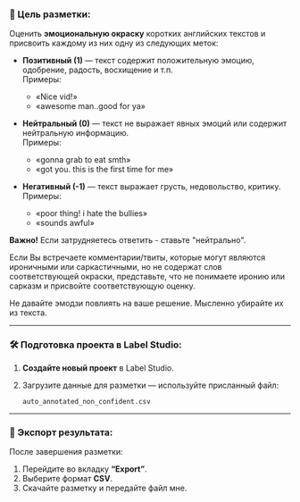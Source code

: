 ### 🎯 Цель разметки:
Оценить **эмоциональную окраску** коротких английских текстов и присвоить каждому из них одну из следующих меток:

- **Позитивный (1)** — текст содержит положительную эмоцию, одобрение, радость, восхищение и т.п.  
  Примеры:  
  - «Nice vid!»  
  - «awesome man..good for ya»

- **Нейтральный (0)** — текст не выражает явных эмоций или содержит нейтральную информацию.  
  Примеры:  
  - «gonna grab to eat smth»  
  - «got you. this is the first time for me»

- **Негативный (-1)** — текст выражает грусть, недовольство, критику.  
  Примеры:  
  - «poor thing! i hate the bullies»  
  - «sounds awful»

**Важно!** 
Если затрудняетесь ответить - ставьте "нейтрально". 

Если Вы встречаете комментарии/твиты, которые могут являются ироничными или саркастичными, но не содержат слов соответствующей окраски, представьте, что не понимаете иронию или сарказм и присвойте соответствующую оценку. 

Не давайте эмодзи повлиять на ваше решение. Мысленно убирайте их из текста.

---

### 🛠️ Подготовка проекта в Label Studio:

1. **Создайте новый проект** в Label Studio.

4. Загрузите данные для разметки — используйте присланный файл:
   ```
   auto_annotated_non_confident.csv
   ```
---

### 💾 Экспорт результата:

После завершения разметки:

1. Перейдите во вкладку **“Export”**.
2. Выберите формат **CSV**.
3. Скачайте разметку и передайте файл мне.